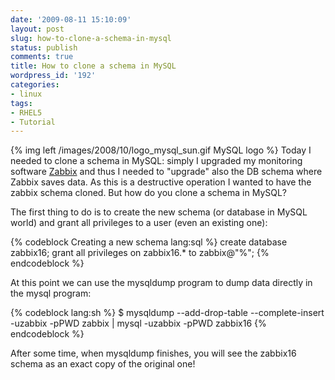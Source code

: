 ```yaml
---
date: '2009-08-11 15:10:09'
layout: post
slug: how-to-clone-a-schema-in-mysql
status: publish
comments: true
title: How to clone a schema in MySQL
wordpress_id: '192'
categories:
- linux
tags:
- RHEL5
- Tutorial
---
```


{% img left /images/2008/10/logo_mysql_sun.gif MySQL logo %} Today I needed to clone a schema in MySQL: simply I upgraded my monitoring software [Zabbix](http://www.zabbix.com/) and thus I needed to "upgrade" also the DB schema where Zabbix saves data. As this is a destructive operation I wanted to have the zabbix schema cloned. But how do you clone a schema in MySQL?

The first thing to do is to create the new schema (or database in MySQL world) and grant all privileges to a user (even an existing one):

{% codeblock Creating a new schema lang:sql %}
create database zabbix16;
grant all privileges on zabbix16.* to zabbix@"%";
{% endcodeblock %}

At this point we can use the mysqldump program to dump data directly in the mysql program:

{% codeblock lang:sh %}
$ mysqldump --add-drop-table --complete-insert \
  -uzabbix -pPWD zabbix | mysql -uzabbix -pPWD zabbix16
{% endcodeblock %}

After some time, when mysqldump finishes, you will see the zabbix16 schema as an exact copy of the original one!
